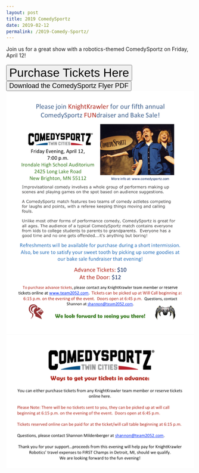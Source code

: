 ```yaml
---
layout: post
title: 2019 ComedySportz
date: 2019-02-12
permalink: /2019-Comedy-Sportz/
---
```

Join us for a great show with a robotics-themed ComedySportz on Friday, April 12!
<br>
<br>
<a class="a:link" href="https://goo.gl/forms/YFmJbj7OH2Tj22qz1" target="_blank"><button type="button" class="center btn maroon btn-warning btn-lg"><font class="kk" size="6">Purchase Tickets Here</font></button></a>
<br>
<a class="a:link" href="/assets/images/comedysportz.pdf" target="_blank"><button type="button" class="linkbutton center"><font class="kk" size="4">Download the ComedySportz Flyer PDF</font></button></a>
<img src="/assets/images/comedysportspage1.png"/>
<img src="/assets/images/comedysportspage2.png"/>
